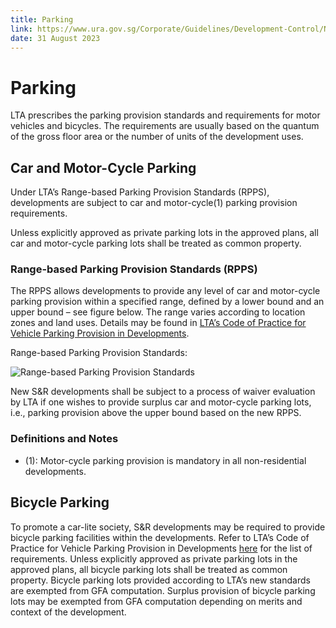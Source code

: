```yaml
---
title: Parking
link: https://www.ura.gov.sg/Corporate/Guidelines/Development-Control/Non-Residential/SR/Parking
date: 31 August 2023
---
```


# Parking

LTA prescribes the parking provision standards and requirements for motor vehicles and bicycles. The requirements are usually based on the quantum of the gross floor area or the number of units of the development uses.

## Car and Motor-Cycle Parking

Under LTA’s Range-based Parking Provision Standards (RPPS), developments are subject to car and motor-cycle(1) parking provision requirements.

Unless explicitly approved as private parking lots in the approved plans, all car and motor-cycle parking lots shall be treated as common property.

### Range-based Parking Provision Standards (RPPS)

The RPPS allows developments to provide any level of car and motor-cycle parking provision within a specified range, defined by a lower bound and an upper bound – see figure below. The range varies according to location zones and land uses. Details may be found in [LTA’s Code of Practice for Vehicle Parking Provision in Developments](https://www.lta.gov.sg/content/ltagov/en/industry_innovations/industry_matters/development_construction_resources/vehicle_parking/requirements_for_vehicle_parking_proposals.html).

Range-based Parking Provision Standards:

![Range-based Parking Provision Standards](https://www.ura.gov.sg/-/media/Corporate/Guidelines/Development-control/Industrial/Range_Based_Car_Parking_Standard.jpg?h=100%25&w=100%25)

New S&R developments shall be subject to a process of waiver evaluation by LTA if one wishes to provide surplus car and motor-cycle parking lots, i.e., parking provision above the upper bound based on the new RPPS.

### Definitions and Notes

- (1): Motor-cycle parking provision is mandatory in all non-residential developments.

## Bicycle Parking

To promote a car-lite society, S&R developments may be required to provide bicycle parking facilities within the developments. Refer to LTA’s Code of Practice for Vehicle Parking Provision in Developments [here](https://www.lta.gov.sg/content/ltagov/en/industry_innovations/industry_matters/development_construction_resources/vehicle_parking/requirements_for_vehicle_parking_proposals.html) for the list of requirements. Unless explicitly approved as private parking lots in the approved plans, all bicycle parking lots shall be treated as common property. Bicycle parking lots provided according to LTA’s new standards are exempted from GFA computation. Surplus provision of bicycle parking lots may be exempted from GFA computation depending on merits and context of the development.
